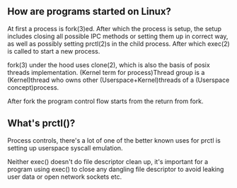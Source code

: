 How are programs started on Linux?
----------------------------------
At first a process is fork(3)ed.
After which the process is setup, the setup includes closing all possible IPC methods or setting them up in correct way, as well as possibly setting prctl(2)s in the child process.
After which exec(2) is called to start a new process.

fork(3) under the hood uses clone(2), which is also the basis of posix threads implementation.
(Kernel term for process)Thread group is a (Kernel)thread who owns other (Userspace+Kernel)threads of a (Userspace concept)process.

After fork the program control flow starts from the return from fork.

What's prctl()?
---------------
Process controls, there's a lot of one of the better known uses for prctl is setting up userspace syscall emulation.

Neither exec() doesn't do file descriptor clean up, it's important for a program using exec() to close any dangling file descriptor to avoid leaking user data or open network sockets etc.
